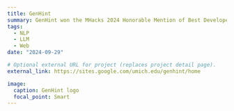 ```yaml
---
title: GenHint
summary: GenHint won the MHacks 2024 Honorable Mention of Best Developer Tool Track. Unlike conventional AI coding assistants like GitHub Copilot, GenHint does not give you codes directly. Instead, it generates code templates with "TODO" comments and explains each subproblem for you. Download GenHint at VS Code Extensions.
tags:
  - NLP
  - LLM
  - Web
date: "2024-09-29"

# Optional external URL for project (replaces project detail page).
external_link: https://sites.google.com/umich.edu/genhint/home

image:
  caption: GenHint logo
  focal_point: Smart
---
```

